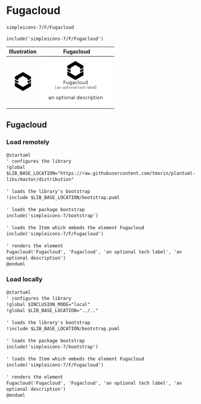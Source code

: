 # Fugacloud


```text
simpleicons-7/F/Fugacloud
```

```text
include('simpleicons-7/F/Fugacloud')
```



| Illustration | Fugacloud |
| :---: | :---: |
| ![illustration for Illustration](../../simpleicons-7/F/Fugacloud.png) | ![illustration for Fugacloud](../../simpleicons-7/F/Fugacloud.Local.png) |




## Fugacloud

### Load remotely
```plantuml
@startuml
' configures the library
!global $LIB_BASE_LOCATION="https://raw.githubusercontent.com/tmorin/plantuml-libs/master/distribution"

' loads the library's bootstrap
!include $LIB_BASE_LOCATION/bootstrap.puml

' loads the package bootstrap
include('simpleicons-7/bootstrap')

' loads the Item which embeds the element Fugacloud
include('simpleicons-7/F/Fugacloud')

' renders the element
Fugacloud('Fugacloud', 'Fugacloud', 'an optional tech label', 'an optional description')
@enduml
```

### Load locally
```plantuml
@startuml
' configures the library
!global $INCLUSION_MODE="local"
!global $LIB_BASE_LOCATION="../.."

' loads the library's bootstrap
!include $LIB_BASE_LOCATION/bootstrap.puml

' loads the package bootstrap
include('simpleicons-7/bootstrap')

' loads the Item which embeds the element Fugacloud
include('simpleicons-7/F/Fugacloud')

' renders the element
Fugacloud('Fugacloud', 'Fugacloud', 'an optional tech label', 'an optional description')
@enduml
```

